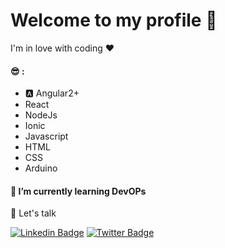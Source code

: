 # Welcome to my profile 🤩

I'm in love with coding ❤

#### 😎 : 
- 🅰️ Angular2+ 
- React
- NodeJs 
- Ionic      
- Javascript
- HTML
- CSS
- Arduino

#### 🙅 I’m currently learning DevOPs

💬 Let's talk

[![Linkedin Badge](https://img.shields.io/badge/-LinkedIn-blue?style=flat&logo=Linkedin&logoColor=white&link=https://www.linkedin.com/in/alorenacunha)](https://www.linkedin.com/in/alorenacunha)
[![Twitter Badge](https://img.shields.io/badge/-Twitter-1ca0f1?style=flat&labelColor=1ca0f1&logo=twitter&logoColor=white&link=https://twitter.com/alorenacunha)](https://twitter.com/alorenacunha)


